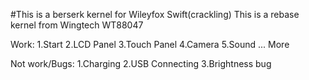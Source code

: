 #This is a berserk kernel for Wileyfox Swift(crackling)
 This is a rebase kernel from Wingtech WT88047
 
 Work:
 1.Start
 2.LCD Panel
 3.Touch Panel
 4.Camera
 5.Sound
 ... More
 
 Not work/Bugs:
 1.Charging
 2.USB Connecting
 3.Brightness bug
